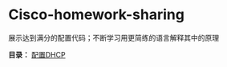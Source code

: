 # Cisco-homework-sharing
展示达到满分的配置代码；不断学习用更简练的语言解释其中的原理

<b>目录：</b>
[配置DHCP](https://github.com/Jackyent/Cisco-homework-sharing/tree/main/%E9%85%8D%E7%BD%AEDHCP)
